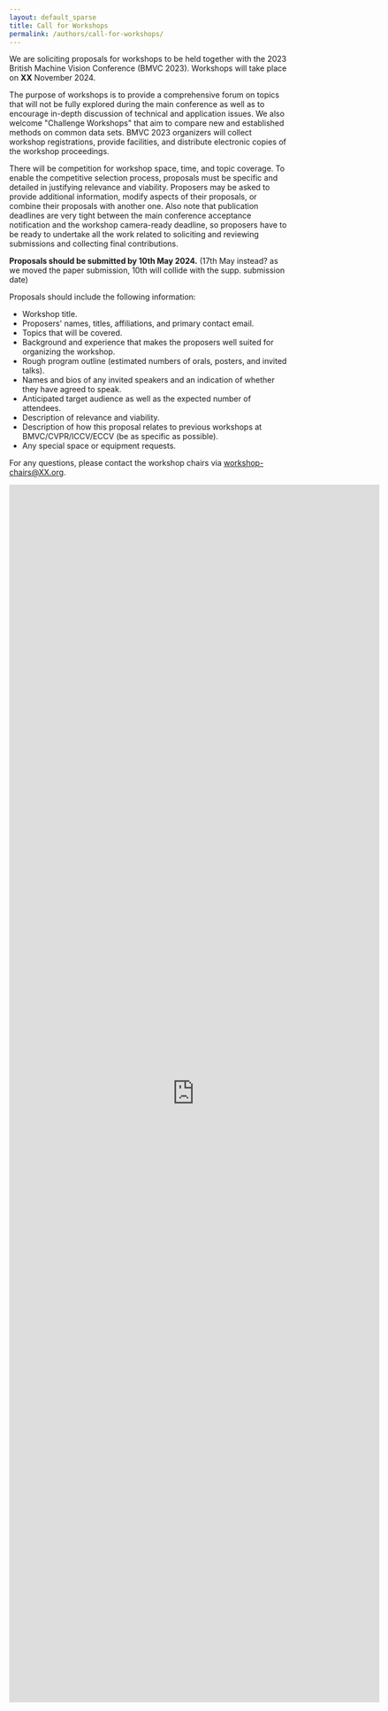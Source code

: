 ```yaml
---
layout: default_sparse
title: Call for Workshops
permalink: /authors/call-for-workshops/
---
```


We are soliciting proposals for workshops to be held together with the 2023 British Machine Vision Conference (BMVC 2023). Workshops will take place on **XX** November 2024.

The purpose of workshops is to provide a comprehensive forum on topics that will not be fully explored during the main conference as well as to encourage in-depth discussion of technical and application issues. We also welcome "Challenge Workshops" that aim to compare new and established methods on common data sets. BMVC 2023 organizers will collect workshop registrations, provide facilities, and distribute electronic copies of the workshop proceedings.

There will be competition for workshop space, time, and topic coverage. To enable the competitive selection process, proposals must be specific and detailed in justifying relevance and viability. Proposers may be asked to provide additional information, modify aspects of their proposals, or combine their proposals with another one. Also note that publication deadlines are very tight between the main conference acceptance notification and the workshop camera-ready deadline, so proposers have to be ready to undertake all the work related to soliciting and reviewing submissions and collecting final contributions.

**Proposals should be submitted by 10th May 2024.** (17th May instead? as we moved the paper submission, 10th will collide with the supp. submission date)

Proposals should include the following information:
- Workshop title.
- Proposers' names, titles, affiliations, and primary contact email.
- Topics that will be covered.
- Background and experience that makes the proposers well suited for organizing the workshop.
- Rough program outline (estimated numbers of orals, posters, and invited talks).
- Names and bios of any invited speakers and an indication of whether they have agreed to speak.
- Anticipated target audience as well as the expected number of attendees.
- Description of relevance and viability.
- Description of how this proposal relates to previous workshops at BMVC/CVPR/ICCV/ECCV (be as specific as possible).
- Any special space or equipment requests.

For any questions, please contact the workshop chairs via [workshop-chairs@XX.org](mailto:workshop-chairs@XX.org).

<iframe src="https://docs.google.com/forms/d/e/1FAIpQLSdKFCd57eNGUOk8zY3cWjNrKQl56dy36xUm97_GmhVsFLR2mQ/viewform?embedded=true" width="670" height="2200" frameborder="0" marginheight="0" marginwidth="0">Loading…</iframe>
